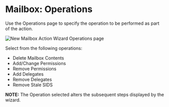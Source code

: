 # Mailbox: Operations

Use the Operations page to specify the operation to be performed as part of the action.

![New Mailbox Action Wizard Operations page](/img/product_docs/activitymonitor/7.1/admin/monitoreddomains/admonitoringconfiguration/operations.webp)

Select from the following operations:

- Delete Mailbox Contents
- Add/Change Permissions
- Remove Permissions
- Add Delegates
- Remove Delegates
- Remove Stale SIDS

**NOTE:** The Operation selected alters the subsequent steps displayed by the wizard.
